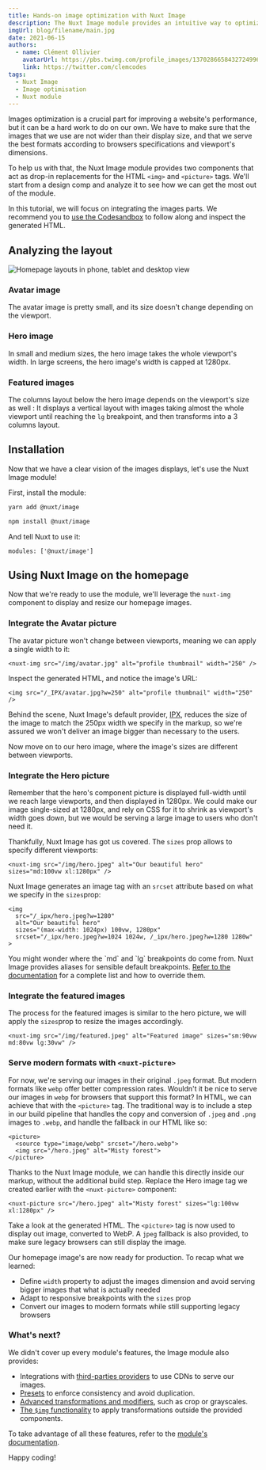 ```yaml
---
title: Hands-on image optimization with Nuxt Image
description: The Nuxt Image module provides an intuitive way to optimize our images, let's dive in with a concrete example.
imgUrl: blog/filename/main.jpg
date: 2021-06-15
authors:
  - name: Clément Ollivier
    avatarUrl: https://pbs.twimg.com/profile_images/1370286658432724996/ZMSDzzIi_400x400.jpg
    link: https://twitter.com/clemcodes
tags:
  - Nuxt Image
  - Image optimisation
  - Nuxt module
---
```


Images optimization is a crucial part for improving a website's performance, but it can be a hard work to do on our own. We have to make sure that the images that we use are not wider than their display size, and that we serve the best formats according to browsers specifications and viewport's dimensions.

To help us with that, the Nuxt Image module provides two components that act as drop-in replacements for the HTML `<img>` and `<picture>` tags. We'll start from a design comp and analyze it to see how we can get the most out of the module.

<base-alert type="info">
In this tutorial, we will focus on integrating the images parts. We recommend you to <a href="https://codesandbox.io/s/image-optimization-with-nuxt-image-31c65" target="_blank" rel="noreferer noopener">use the Codesandbox</a> to follow along and inspect the generated HTML.
</base-alert>

## Analyzing the layout

![Homepage layouts in phone, tablet and desktop view](/blog/hands-on-image-optimization-with-nuxt-image/homepage.png)

### Avatar image

The avatar image is pretty small, and its size doesn't change depending on the viewport.

### Hero image

In small and medium sizes, the hero image takes the whole viewport's width. In large screens, the hero image's width is capped at 1280px.

### Featured images

The columns layout below the hero image depends on the viewport's size as well : It displays a vertical layout with images taking almost the whole viewport until reaching the `lg` breakpoint, and then transforms into a 3 columns layout.

## Installation

Now that we have a clear vision of the images displays, let's use the Nuxt Image module!

First, install the module:

<code-group>
  <code-block label="Yarn" active>

```bash
yarn add @nuxt/image
```

  </code-block>
  <code-block label="npm">

```bash
npm install @nuxt/image
```

  </code-block>
</code-group>

And tell Nuxt to use it:

```js{}[nuxt.config.js]
modules: ['@nuxt/image']
```

## Using Nuxt Image on the homepage

Now that we're ready to use the module, we'll leverage the `nuxt-img` component to display and resize our homepage images.

### Integrate the Avatar picture

The avatar picture won't change between viewports, meaning we can apply a single width to it:

```vue{}
<nuxt-img src="/img/avatar.jpg" alt="profile thumbnail" width="250" />
```

Inspect the generated HTML, and notice the image's URL:

```html{}
<img src="/_IPX/avatar.jpg?w=250" alt="profile thumbnail" width="250" />
```

Behind the scene, Nuxt Image's default provider, [IPX](https://github.com/unjs/ipx), reduces the size of the image to match the 250px width we specify in the markup, so we're assured we won't deliver an image bigger than necessary to the users.

Now move on to our hero image, where the image's sizes are different between viewports.

### Integrate the Hero picture

Remember that the hero's component picture is displayed full-width until we reach large viewports, and then displayed in 1280px. We could make our image single-sized at 1280px, and rely on CSS for it to shrink as viewport's width goes down, but we would be serving a large image to users who don't need it.

Thankfully, Nuxt Image has got us covered. The `sizes` prop allows to specify different viewports:

```vue{}
<nuxt-img src="/img/hero.jpeg" alt="Our beautiful hero" sizes="md:100vw xl:1280px" />
```

Nuxt Image generates an image tag with an `srcset` attribute based on what we specify in the `sizes`prop:

```html{}
<img
  src="/_ipx/hero.jpeg?w=1280"
  alt="Our beautiful hero"
  sizes="(max-width: 1024px) 100vw, 1280px"
  srcset="/_ipx/hero.jpeg?w=1024 1024w, /_ipx/hero.jpeg?w=1280 1280w"
>
```

<base-alert type="info">
  You might wonder where the `md` and `lg` breakpoints do come from. Nuxt Image provides aliases for sensible default breakpoints. <a href="https://image.nuxtjs.org/api/options#screens" target="_blank" rel="noferer noopener">Refer to the documentation</a> for a complete list and how to override them.
</base-alert>

### Integrate the featured images

The process for the featured images is similar to the hero picture, we will apply the `sizes`prop to resize the images accordingly.

```vue{}
<nuxt-img src="/img/featured.jpeg" alt="Featured image" sizes="sm:90vw md:80vw lg:30vw" />
```

### Serve modern formats with `<nuxt-picture>`

For now, we're serving our images in their original `.jpeg` format. But modern formats like `webp` offer better compression rates. Wouldn't it be nice to serve our images in `webp` for browsers that support this format? In HTML, we can achieve that with the `<picture>` tag. The traditional way is to include a step in our build pipeline that handles the copy and conversion of `.jpeg` and `.png` images to `.webp`, and handle the fallback in our HTML like so:

```html{}
<picture>
  <source type="image/webp" srcset="/hero.webp">
  <img src="/hero.jpeg" alt="Misty forest">
</picture>
```

Thanks to the Nuxt Image module, we can handle this directly inside our markup, without the additional build step. Replace the Hero image tag we created earlier with the `<nuxt-picture>` component:

```vue{}
<nuxt-picture src="/hero.jpeg" alt="Misty forest" sizes="lg:100vw xl:1280px" />
```

Take a look at the generated HTML. The `<picture>` tag is now used to display out image, converted to WebP. A `jpeg` fallback is also provided, to make sure legacy browsers can still display the image.

Our homepage image's are now ready for production. To recap what we learned:

- Define `width` property to adjust the images dimension and avoid serving bigger images that what is actually needed
- Adapt to responsive breakpoints with the `sizes` prop
- Convert our images to modern formats while still supporting legacy browsers

### What's next?

We didn't cover up every module's features, the Image module also provides:

- Integrations with [third-parties providers](https://image.nuxtjs.org/getting-started/providers) to use CDNs to serve our images.
- [Presets](https://image.nuxtjs.org/components/nuxt-img/#preset) to enforce consistency and avoid duplication.
- [Advanced transformations and modifiers](https://image.nuxtjs.org/api/options), such as crop or grayscales.
- [The `$img` functionality](https://image.nuxtjs.org/api/$img) to apply transformations outside the provided components.

To take advantage of all these features, refer to the [module's documentation](https://image.nuxtjs.org/).

Happy coding!
